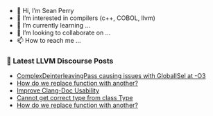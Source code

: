 - 👋 Hi, I’m Sean Perry
- 👀 I’m interested in compilers (c++, COBOL, llvm)
- 🌱 I’m currently learning ...
- 💞️ I’m looking to collaborate on ...
- 📫 How to reach me ...

<!---
s66perry/s66perry is a ✨ special ✨ repository because its `README.md` (this file) appears on your GitHub profile.
You can click the Preview link to take a look at your changes.
--->
### 📕 Latest LLVM Discourse Posts

<!-- DISCOURSE-LLVM:START -->
- [ComplexDeinterleavingPass causing issues with GlobalISel at -O3](https://discourse.llvm.org/t/complexdeinterleavingpass-causing-issues-with-globalisel-at-o3/77397#post_5)
- [How do we replace function with another?](https://discourse.llvm.org/t/how-do-we-replace-function-with-another/77679#post_2)
- [Improve Clang-Doc Usability](https://discourse.llvm.org/t/improve-clang-doc-usability/76996#post_6)
- [Cannot get correct type from class Type](https://discourse.llvm.org/t/cannot-get-correct-type-from-class-type/77682#post_1)
- [How do we replace function with another?](https://discourse.llvm.org/t/how-do-we-replace-function-with-another/77679#post_1)
<!-- DISCOURSE-LLVM:END -->
